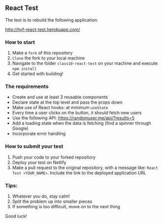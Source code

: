 ## React Test

The test is to rebuild the following application:

http://hyf-react-test.herokuapp.com/

### How to start

1. Make a `fork` of this repository
2. `Clone` the fork to your local machine
3. Navigate to the folder `class10-react-test` on your machine and execute `npm install`
4. Get started with building!

### The requirements

- Create and use at least 3 reusable components
- Declare state at the top level and pass the props down
- Make use of React hooks: at minimum `useState`
- Every time a user clicks on the button, it should fetch new users
- Use the following API: https://randomuser.me/api/?results=5
- Add a loading state when the data is fetching (find a spinner through Google)
- Incorporate error handling

### How to submit your test

1. Push your code to your forked repository
2. Deploy your test on Netlify
3. Make a pull request to the original repository, with a message like: `React Test <YOUR_NAME>`. Include the link to the deployed application URL

### Tips:

1. Whatever you do, stay calm!
2. Split the problem up into smaller pieces
3. If something is too difficult, move on to the next thing

Good luck!
